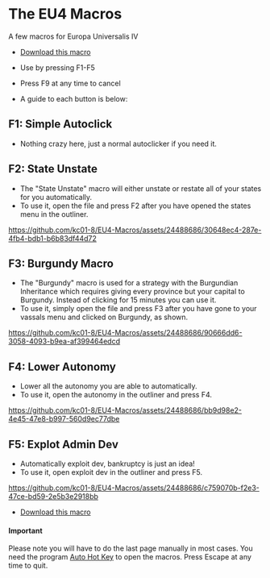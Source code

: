 # The EU4 Macros
A few macros for Europa Universalis IV

- [Download this macro](https://github.com/kc01-8/EU4-Macros/releases/download/macro/EU4.ahk)

- Use by pressing F1-F5
- Press F9 at any time to cancel
- A guide to each button is below:



## F1: Simple Autoclick
- Nothing crazy here, just a normal autoclicker if you need it.

## F2: State Unstate
- The "State Unstate" macro will either unstate or restate all of your states for you automatically.
- To use it, open the file and press F2 after you have opened the states menu in the outliner.


https://github.com/kc01-8/EU4-Macros/assets/24488686/30648ec4-287e-4fb4-bdb1-b6b83df44d72



## F3: Burgundy Macro
- The "Burgundy" macro is used for a strategy with the Burgundian Inheritance which requires giving every province but your capital to Burgundy. Instead of clicking for 15 minutes you can use it.
- To use it, simply open the file and press F3 after you have gone to your vassals menu and clicked on Burgundy, as shown.


https://github.com/kc01-8/EU4-Macros/assets/24488686/90666dd6-3058-4093-b9ea-af399464edcd



## F4: Lower Autonomy
- Lower all the autonomy you are able to automatically.
- To use it, open the autonomy in the outliner and press F4.


https://github.com/kc01-8/EU4-Macros/assets/24488686/bb9d98e2-4e45-47e8-b997-560d9ec77dbe




## F5: Explot Admin Dev
- Automatically exploit dev, bankruptcy is just an idea!
- To use it, open exploit dev in the outliner and press F5.


https://github.com/kc01-8/EU4-Macros/assets/24488686/c759070b-f2e3-47ce-bd59-2e5b3e2918bb




- [Download this macro](https://github.com/kc01-8/EU4-Macros/releases/download/macro/EU4.ahk)

#### Important
Please note you will have to do the last page manually in most cases.
You need the program [Auto Hot Key](https://github.com/AutoHotkey/AutoHotkey/releases) to open the macros.
Press Escape at any time to quit.
